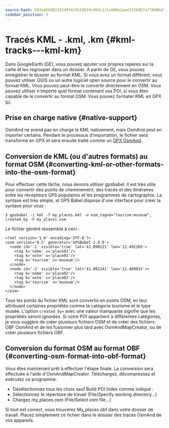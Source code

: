 ```yaml
---
source-hash: b83a46b082181d9f4c5b16b74c868c131e880e2aad3256067a77098bd5c9ae01
sidebar_position: 3
---
```


# Tracés KML - .kml, .km {#kml-tracks---kml-km}

Dans GoogleEarth (GE), vous pouvez ajouter vos propres repères sur la carte et les regrouper dans un dossier. À partir de GE, vous pouvez enregistrer le dossier au format KML. Si vous avez un format différent, vous pouvez utiliser QGIS ou un autre logiciel open source pour le convertir au format KML. Vous pouvez peut-être le convertir directement en OSM. Vous pouvez utiliser n'importe quel format contenant vos POI, si vous êtes capable de le convertir au format OSM. Vous pouvez formater KML en GPX [ici](https://kml2gpx.com/).

## Prise en charge native {#native-support}
OsmAnd ne prend pas en charge le KML nativement, mais OsmAnd peut en importer certains. Pendant le processus d'importation, le fichier sera transformé en GPX et sera ensuite traité comme un [GPX OsmAnd](osmand-gpx).

## Conversion de KML (ou d'autres formats) au format OSM {#converting-kml-or-other-formats-into-the-osm-format}

Pour effectuer cette tâche, nous devons utiliser gpsbabel. Il est très utile pour convertir des points de cheminement, des tracés et des itinéraires entre les récepteurs GPS populaires et les programmes de cartographie. La syntaxe est très simple, et GPS Babel dispose d'une interface pour créer la syntaxe pour vous :

```
$ gpsbabel -i kml -f my_places.kml -o osm,tagnd="tourism:museum",​created_by -F my_places.osm
```

Le fichier généré ressemble à ceci :

```
<?xml version='1.0' encoding='UTF-8'?>
<osm version='0.5' generator='GPSBabel-1.4.0'>
  <node id='-1' visible='true' lat='41.890121' lon='12.492265'>
    <tag k='name' v='place01'/>
    <tag k='note' v='place01'/>
    <tag k='tourism' v='museum'/>
  </node>
  <node id='-2' visible='true' lat='41.892241' lon='12.489031'>>
    <tag k='name' v='place02'/>
    <tag k='note' v='place02'/>
    <tag k='tourism' v='museum'/>
  </node>
</osm>
```

Tous les points du fichier KML sont convertis en points OSM, en leur attribuant certaines propriétés comme la catégorie tourisme et le type musée. L'option `created_by=` avec une valeur manquante signifie que les propriétés seront ignorées. Si votre POI appartient à différentes catégories, je vous suggère de créer plusieurs fichiers OSM et de créer des fichiers OBF OsmAnd et de les fusionner plus tard avec OsmAndMapCreator, ou de créer plusieurs fichiers OBF.

## Conversion du format OSM au format OBF {#converting-osm-format-into-obf-format}

Vous êtes maintenant prêt à effectuer l'étape finale. La conversion sera effectuée à l'aide d'OsmAndMapCreator. Téléchargez, décompressez et exécutez ce programme.
- Désélectionnez tous les choix sauf Build POI Index comme indiqué :
- Sélectionnez le répertoire de travail (File/Specify working directory…)
- Chargez my_places.osm (File/Select osm file…)

Si tout est correct, vous trouverez My_places.obf dans votre dossier de travail. Placez simplement ce fichier dans le dossier des tracés OsmAnd de vos appareils.